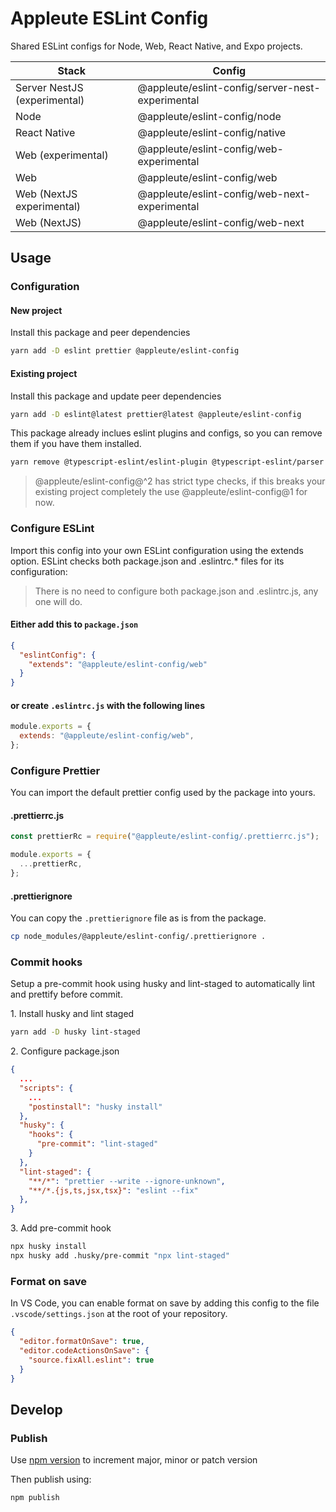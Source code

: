 # Appleute ESLint Config

Shared ESLint configs for Node, Web, React Native, and Expo projects.

| Stack                        | Config                                           |
| ---------------------------- | ------------------------------------------------ |
| Server NestJS (experimental) | @appleute/eslint-config/server-nest-experimental |
| Node                         | @appleute/eslint-config/node                     |
| React Native                 | @appleute/eslint-config/native                   |
| Web (experimental)           | @appleute/eslint-config/web-experimental         |
| Web                          | @appleute/eslint-config/web                      |
| Web (NextJS experimental)    | @appleute/eslint-config/web-next-experimental    |
| Web (NextJS)                 | @appleute/eslint-config/web-next                 |

## Usage

### Configuration

#### New project

Install this package and peer dependencies

```sh
yarn add -D eslint prettier @appleute/eslint-config
```

#### Existing project

Install this package and update peer dependencies

```sh
yarn add -D eslint@latest prettier@latest @appleute/eslint-config
```

This package already inclues eslint plugins and configs, so you can remove them if you have them installed.

```sh
yarn remove @typescript-eslint/eslint-plugin @typescript-eslint/parser eslint-config-next eslint-config-universe eslint-plugin-unused-imports
```

> @appleute/eslint-config@^2 has strict type checks, if this breaks your existing project completely the use @appleute/eslint-config@1 for now.

### Configure ESLint

Import this config into your own ESLint configuration using the extends option. ESLint checks both package.json and .eslintrc.\* files for its configuration:

> There is no need to configure both package.json and .eslintrc.js, any one will do.

#### Either add this to `package.json`

```json
{
  "eslintConfig": {
    "extends": "@appleute/eslint-config/web"
  }
}
```

#### or create `.eslintrc.js` with the following lines

```js
module.exports = {
  extends: "@appleute/eslint-config/web",
};
```

### Configure Prettier

You can import the default prettier config used by the package into yours.

#### .prettierrc.js

```js
const prettierRc = require("@appleute/eslint-config/.prettierrc.js");

module.exports = {
  ...prettierRc,
};
```

#### .prettierignore

You can copy the `.prettierignore` file as is from the package.

```sh
cp node_modules/@appleute/eslint-config/.prettierignore .
```

### Commit hooks

Setup a pre-commit hook using husky and lint-staged to automatically lint and prettify before commit.

1\. Install husky and lint staged

```sh
yarn add -D husky lint-staged
```

2\. Configure package.json

```json
{
  ...
  "scripts": {
    ...
    "postinstall": "husky install"
  },
  "husky": {
    "hooks": {
      "pre-commit": "lint-staged"
    }
  },
  "lint-staged": {
    "**/*": "prettier --write --ignore-unknown",
    "**/*.{js,ts,jsx,tsx}": "eslint --fix"
  },
}
```

3\. Add pre-commit hook

```sh
npx husky install
npx husky add .husky/pre-commit "npx lint-staged"
```

### Format on save

In VS Code, you can enable format on save by adding this config to the file `.vscode/settings.json` at the root of your repository.

```json
{
  "editor.formatOnSave": true,
  "editor.codeActionsOnSave": {
    "source.fixAll.eslint": true
  }
}
```

## Develop

### Publish

Use [npm version](https://docs.npmjs.com/cli/v7/commands/npm-version) to increment major, minor or patch version

Then publish using:

```sh
npm publish
```
